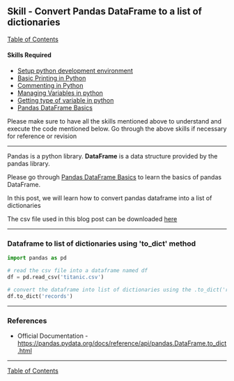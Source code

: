## Skill - Convert Pandas DataFrame to a list of dictionaries
[Table of Contents](https://nagasudhir.blogspot.com/2020/04/taming-python-table-of-contents.html)

#### Skills Required
* [Setup python development environment](https://nagasudhir.blogspot.com/2020/04/setup-python-development-environment_14.html)
* [Basic Printing in Python](https://nagasudhir.blogspot.com/2020/04/basic-printing-in-python.html)
* [Commenting in Python](https://nagasudhir.blogspot.com/2020/04/comments-in-python.html)
* [Managing Variables in python](https://nagasudhir.blogspot.com/2020/04/managing-variables-in-python.html)
* [Getting type of variable in python](https://nagasudhir.blogspot.com/2020/05/getting-type-of-python-variable.html)
* [Pandas DataFrame Basics](https://nagasudhir.blogspot.com/2020/05/pandas-dataframe-basics.html)

Please make sure to have all the skills mentioned above to understand and execute the code mentioned below. Go through the above skills if necessary for reference or revision

<hr/>

Pandas is a python library.
**DataFrame** is a data structure provided by the pandas library.

Please go through [Pandas DataFrame Basics](https://nagasudhir.blogspot.com/2020/05/pandas-dataframe-basics.html) to learn the basics of pandas DataFrame.

In this post, we will learn how to convert pandas dataframe into a list of dictionaries

The csv file used in this blog post can be downloaded [here](https://github.com/datasciencedojo/datasets/raw/master/titanic.csv)
<hr/>

### Dataframe to list of dictionaries using 'to_dict' method
```python
import pandas as pd

# read the csv file into a dataframe named df
df = pd.read_csv('titanic.csv')

# convert the dataframe into list of dictionaries using the .to_dict('records') methos
df.to_dict('records')

```


<hr/>

### References
* Official Documentation - https://pandas.pydata.org/docs/reference/api/pandas.DataFrame.to_dict.html

<hr/>

[Table of Contents](https://nagasudhir.blogspot.com/2020/04/taming-python-table-of-contents.html)



<!--stackedit_data:
eyJoaXN0b3J5IjpbLTEyMzkzMDUyMDQsMTI1NzE3OTkxNV19
-->